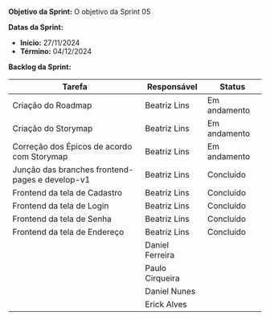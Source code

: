 
**Objetivo da Sprint:**
O objetivo da Sprint 05

**Datas da Sprint:**

- **Início:** 27/11/2024
- **Término:** 04/12/2024

**Backlog da Sprint:**

| Tarefa | Responsável | Status |
|--------|-------------|-----------------------|
| Criação do Roadmap | Beatriz Lins | Em andamento |
| Criação do Storymap | Beatriz Lins | Em andamento |
| Correção dos Épicos de acordo com Storymap | Beatriz Lins | Em andamento |
| Junção das branches frontend-pages e develop-v1 | Beatriz Lins | Concluído |
| Frontend da tela de Cadastro | Beatriz Lins | Concluído |
| Frontend da tela de Login | Beatriz Lins | Concluído |
| Frontend da tela de Senha | Beatriz Lins | Concluído |
| Frontend da tela de Endereço | Beatriz Lins | Concluído |
| | Daniel Ferreira |  |
| | Paulo Cirqueira |  |
| | Daniel Nunes |  |
| | Erick Alves |  |



